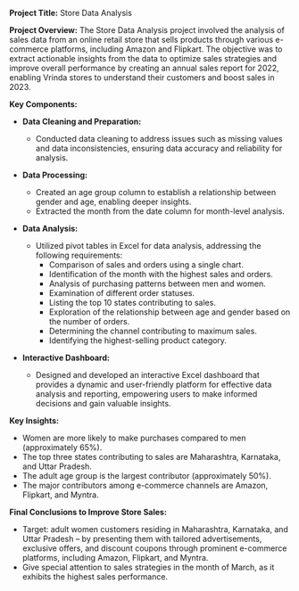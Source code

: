 **Project Title:** Store Data Analysis

**Project Overview:**
The Store Data Analysis project involved the analysis of sales data from an online retail store that sells products through various e-commerce platforms, including Amazon and Flipkart. The objective was to extract actionable insights from the data to optimize sales strategies and improve overall performance by creating an annual sales report for 2022, enabling Vrinda stores to understand their customers and boost sales in 2023.

**Key Components:**

- **Data Cleaning and Preparation:**
  - Conducted data cleaning to address issues such as missing values and data inconsistencies, ensuring data accuracy and reliability for analysis.

- **Data Processing:**
  - Created an age group column to establish a relationship between gender and age, enabling deeper insights.
  - Extracted the month from the date column for month-level analysis.

- **Data Analysis:**
  - Utilized pivot tables in Excel for data analysis, addressing the following requirements:
    - Comparison of sales and orders using a single chart.
    - Identification of the month with the highest sales and orders.
    - Analysis of purchasing patterns between men and women.
    - Examination of different order statuses.
    - Listing the top 10 states contributing to sales.
    - Exploration of the relationship between age and gender based on the number of orders.
    - Determining the channel contributing to maximum sales.
    - Identifying the highest-selling product category.

- **Interactive Dashboard:**
  - Designed and developed an interactive Excel dashboard that provides a dynamic and user-friendly platform for effective data analysis and reporting, empowering users to make informed decisions and gain valuable insights.

**Key Insights:**

- Women are more likely to make purchases compared to men (approximately 65%).
- The top three states contributing to sales are Maharashtra, Karnataka, and Uttar Pradesh.
- The adult age group is the largest contributor (approximately 50%).
- The major contributors among e-commerce channels are Amazon, Flipkart, and Myntra.

**Final Conclusions to Improve Store Sales:**

- Target:  adult women customers residing in Maharashtra, Karnataka, and Uttar Pradesh – by presenting them with tailored advertisements, exclusive offers, and discount coupons through prominent e-commerce platforms, including Amazon, 	   Flipkart, and Myntra.
- Give special attention to sales strategies in the month of March, as it exhibits the highest sales performance.

		  
    

  
  

